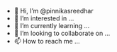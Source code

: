 - 👋 Hi, I’m @pinnikasreedhar
- 👀 I’m interested in ...
- 🌱 I’m currently learning ...
- 💞️ I’m looking to collaborate on ...
- 📫 How to reach me ...

<!---
pinnikasreedhar/pinnikasreedhar is a ✨ special ✨ repository because its `README.md` (this file) appears on your GitHub profile.
You can click the Preview link to take a look at your changes.
--->

